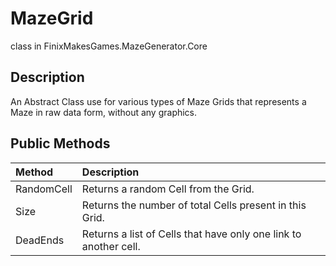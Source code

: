 # MazeGrid
class in FinixMakesGames.MazeGenerator.Core 

## Description
An Abstract Class use for various types of Maze Grids that represents a Maze in raw data form, without any graphics.

## Public Methods
| Method     | Description                                                      |
| :--------- | :--------------------------------------------------------------- |
| RandomCell | Returns a random Cell from the Grid.                             |
| Size       | Returns the number of total Cells present in this Grid.          |
| DeadEnds   | Returns a list of Cells that have only one link to another cell. |